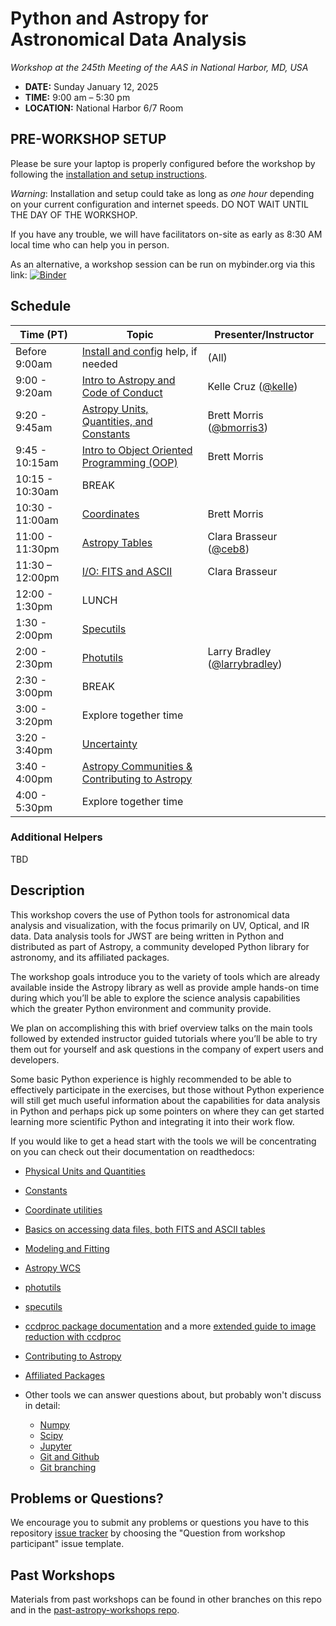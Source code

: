 Python and Astropy for Astronomical Data Analysis
=================================================
*Workshop at the 245th Meeting of the AAS in National Harbor, MD, USA*

* **DATE:** Sunday January 12, 2025
* **TIME:** 9:00 am – 5:30 pm
* **LOCATION:** National Harbor 6/7 Room

## PRE-WORKSHOP SETUP

Please be sure your laptop is properly configured before the workshop by following the
[installation and setup instructions](00-Install_and_Setup).

*Warning*: Installation and setup could take as long as *one hour* depending on your current configuration and internet speeds.
DO NOT WAIT UNTIL THE DAY OF THE WORKSHOP.

If you have any trouble, we will have facilitators on-site as early as 8:30 AM local time who can help you in person.

As an alternative, a workshop session can be run on mybinder.org via this link: [![Binder](https://mybinder.org/badge_logo.svg)](https://mybinder.org/v2/gh/astropy/astropy-workshop/HEAD)

## Schedule

| Time (PT)       | Topic                                                          | Presenter/Instructor |
|-----------------|----------------------------------------------------------------|----------------------|
| Before 9:00am   | [Install and config](00-Install_and_Setup) help, if needed     | (All)         |
| 9:00 - 9:20am   | [Intro to Astropy and Code of Conduct](01-IntroCoC)            | Kelle Cruz ([@kelle](https://github.com/kelle))         |
| 9:20 - 9:45am   | [Astropy Units, Quantities, and Constants](03-UnitsQuantities) | Brett Morris ([@bmorris3](https://github.com/bmorris3)) |
| 9:45 - 10:15am  | [Intro to Object Oriented Programming (OOP)](02b-OOP)          | Brett Morris |
| 10:15 - 10:30am | BREAK                                                          |  |
| 10:30 - 11:00am | [Coordinates](04-Coordinates)                                  | Brett Morris |
| 11:00 - 11:30pm | [Astropy Tables](06-Tables)                                    | Clara Brasseur ([@ceb8](https://github.com/ceb8)) |
| 11:30 – 12:00pm | [I/O: FITS and ASCII](05-FITS)                                 | Clara Brasseur |
| 12:00 - 1:30pm  | LUNCH                                                          |  |
| 1:30 - 2:00pm   | [Specutils](09b-Specutils)                                     |  |
| 2:00 - 2:30pm   | [Photutils](09-Photutils)                                      | Larry Bradley ([@larrybradley](https://github.com/larrybradley)) |
| 2:30 - 3:00pm   | BREAK                                                          |  |
| 3:00 - 3:20pm   | Explore together time                                          |  |
| 3:20 - 3:40pm   | [Uncertainty](13-Uncertainty)                                  |  |
| 3:40 - 4:00pm   | [Astropy Communities & Contributing to Astropy](10-WrapUp)     |  |
| 4:00 - 5:30pm   | Explore together time                                          |  |

### Additional Helpers

TBD

## Description
This workshop covers the use of Python tools for astronomical data analysis and visualization, with the focus primarily
on UV, Optical, and IR data. Data analysis tools for JWST are being written in Python and distributed as part of Astropy,
a community developed Python library for astronomy,  and its affiliated packages.

The workshop goals introduce you to the variety of tools which are already available inside the Astropy library as
well as provide ample hands-on time during which you’ll be able to explore the science analysis capabilities which the
greater Python environment and community provide.

We plan on accomplishing this with brief overview talks on the main tools followed by extended instructor guided tutorials
where you’ll be able to try them out for yourself and ask questions in the company of expert users and developers.

Some basic Python experience is highly recommended to be able to effectively participate in the exercises,
but those without Python experience will still get much useful information about the capabilities for data analysis in
Python and perhaps pick up some pointers on where they can get started learning more scientific Python and integrating
it into their work flow.

If you would like to get a head start with the tools we will be concentrating on you can check out their documentation on readthedocs:

* [Physical Units and Quantities](https://docs.astropy.org/en/stable/units/index.html)
* [Constants](https://docs.astropy.org/en/stable/constants/index.html)
* [Coordinate utilities](https://docs.astropy.org/en/stable/coordinates/index.html)
* [Basics on accessing data files, both FITS and ASCII tables](https://docs.astropy.org/en/stable/io/unified.html)
* [Modeling and Fitting](https://docs.astropy.org/en/stable/modeling/index.html)
* [Astropy WCS](https://docs.astropy.org/en/stable/wcs/index.html)
* [photutils](https://photutils.readthedocs.io/)
* [specutils](https://specutils.readthedocs.io/)
* [ccdproc package documentation](https://ccdproc.readthedocs.io/en/latest/) and a more [extended guide to image reduction with ccdproc](https://github.com/astropy/ccd-reduction-and-photometry-guide)
* [Contributing to Astropy](https://docs.astropy.org/en/stable/development/workflow/development_workflow.html)
* [Affiliated Packages](https://www.astropy.org/affiliated/)

* Other tools we can answer questions about, but probably won't discuss in detail:
  * [Numpy](https://numpy.org/)
  * [Scipy](https://www.scipy.org/)
  * [Jupyter](https://jupyter.org/)
  * [Git and Github](https://guides.github.com/activities/hello-world/)
  * [Git branching](https://learngitbranching.js.org/)

## Problems or Questions?

We encourage you to submit any problems or questions you have to this
repository [issue tracker](https://github.com/astropy/astropy-workshop/issues)
by choosing the "Question from workshop participant" issue template.

## Past Workshops

Materials from past workshops can be found in other branches on this repo and in the [past-astropy-workshops repo](https://github.com/astropy/past-astropy-workshops).
